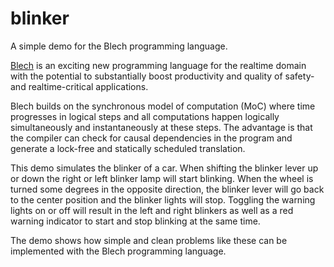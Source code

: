 # blinker
A simple demo for the Blech programming language.

[Blech](http://blech-lang.org) is an exciting new programming language for the realtime domain with the potential to substantially boost productivity and quality of safety- and realtime-critical applications.

Blech builds on the synchronous model of computation (MoC) where time progresses in logical steps and all computations happen logically simultaneously and instantaneously at these steps.
The advantage is that the compiler can check for causal dependencies in the program and generate a lock-free and statically scheduled translation.   

This demo simulates the blinker of a car. When shifting the blinker lever up or down the right or left blinker lamp will start blinking. When the wheel is turned some degrees in the opposite direction, the blinker lever will go back to the center position and the blinker lights will stop. Toggling the warning lights on or off will result in the left and right blinkers as well as a red warning indicator to start and stop blinking at the same time.

The demo shows how simple and clean problems like these can be implemented with the Blech programming language.
